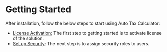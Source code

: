 # Getting Started

After installation, follow the below steps to start using Auto Tax Calculator:

* [License Activation:](https://docs.inogic.com/auto-tax-calculator/getting-started/license-activation) The first step to getting started is to activate license of the solution.&#x20;
* [Set up Security](https://docs.inogic.com/auto-tax-calculator/getting-started/set-up-security): The next step is to assign security roles to users.
